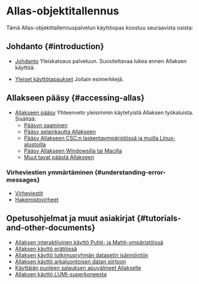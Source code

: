 # Allas-objektitallennus

Tämä Allas-objektitallennuspalvelun käyttöopas koostuu seuraavista osista:

## Johdanto {#introduction}

   * [Johdanto](./introduction.md) Yleiskatsaus palveluun. Suositeltavaa lukea ennen Allaksen käyttöä.

   * [Yleiset käyttötapaukset](./using_allas/common_use_cases.md) Joitain esimerkkejä.


## Allakseen pääsy {#accessing-allas}

   * [Allakseen pääsy](./accessing_allas.md) Yhteenveto yleisimmin käytetyistä Allaksen työkaluista. Sisältää:
      * [Pääsyn saaminen](./accessing_allas.md#gaining-access) 
      * [Pääsy selainkautta Allakseen](./accessing_allas.md#accessing-allas-from-the-web-browser)
      * [Pääsy Allakseen CSC:n laskentaympäristössä ja muilla Linux-alustoilla](./accessing_allas.md#accessing-allas-in-the-csc-computing-environment-and-other-linux-platforms)
      * [Pääsy Allakseen Windowsilla tai Macilla](./accessing_allas.md#accessing-allas-with-windows-or-mac)
      * [Muut tavat päästä Allakseen](./accessing_allas.md#other-ways-of-accessing-allas)

### Virheviestien ymmärtäminen {#understanding-error-messages}

   * [Virheviestit](./using_allas/error_messages.md)
   * [Hakemistovirheet](./using_allas/directory_object_error.md)
   
## Opetusohjelmat ja muut asiakirjat {#tutorials-and-other-documents}

* [Allaksen interaktiivinen käyttö Puhti- ja Mahti-ympäristöissä](./allas-examples.md) 
* [Allaksen käyttö erätöissä](./allas_batchjobs.md)
* [Allaksen käyttö tutkimusryhmän datasetin isännöintiin](./allas_project_example.md)
* [Allaksen käyttö arkaluontoisen datan siirtoon](../sensitive-data/sequencing_center_tutorial.md)
* [Käyttäjän puoleen salauksen apuvälineet Allakselle](./allas_encryption.md)
* [Allaksen käyttö LUMI-superkoneesta](./allas_lumi.md)